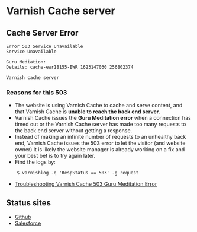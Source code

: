 # Varnish Cache server

## Cache Server Error
```
Error 503 Service Unavailable
Service Unavailable

Guru Mediation:
Details: cache-ewr18155-EWR 1623147030 256802374

Varnish cache server
```

### Reasons for this 503
- The website is using Varnish Cache to cache and serve content, and that Varnish Cache is **unable to reach the back end server**. 
- Varnish Cache issues the **Guru Meditation error** when a connection has timed out or the Varnish Cache server has made too many requests to the back end server without getting a response. 
- Instead of making an infinite number of requests to an unhealthy back end, Varnish Cache issues the 503 error to let the visitor (and website owner) it is likely the website manager is already working on a fix and your best bet is to try again later.
- Find the logs by:
```
    $ varnishlog -q 'RespStatus == 503' -g request
```

- [Troubleshooting Varnish Cache 503 Guru Meditation Error](https://www.section.io/blog/varnish-cache-503-error-guru-meditation/)

## Status sites
- [Github](https://www.githubstatus.com/)
- [Salesforce](https://trust.salesforce.com/)

